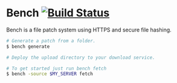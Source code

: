 Bench [![Build Status](https://travis-ci.org/lnsp/bench.svg?token=LqZfkQKrVSBE6pgAPyCG&branch=develop)](https://travis-ci.org/lnsp/bench)
========

Bench is a file patch system using HTTPS and secure file hashing.

```bash
# Generate a patch from a folder.
$ bench generate

# Deploy the upload directory to your download service.

# To get started just run bench fetch
$ bench -source $MY_SERVER fetch
```
